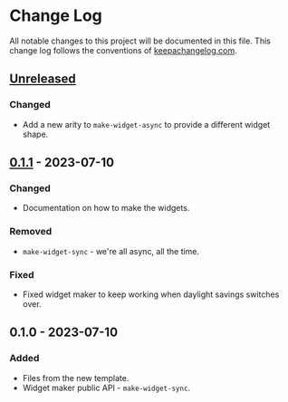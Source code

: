 # Change Log
All notable changes to this project will be documented in this file. This change log follows the conventions of [keepachangelog.com](http://keepachangelog.com/).

## [Unreleased]
### Changed
- Add a new arity to `make-widget-async` to provide a different widget shape.

## [0.1.1] - 2023-07-10
### Changed
- Documentation on how to make the widgets.

### Removed
- `make-widget-sync` - we're all async, all the time.

### Fixed
- Fixed widget maker to keep working when daylight savings switches over.

## 0.1.0 - 2023-07-10
### Added
- Files from the new template.
- Widget maker public API - `make-widget-sync`.

[Unreleased]: https://sourcehost.site/your-name/pegthing-with-hints/compare/0.1.1...HEAD
[0.1.1]: https://sourcehost.site/your-name/pegthing-with-hints/compare/0.1.0...0.1.1
